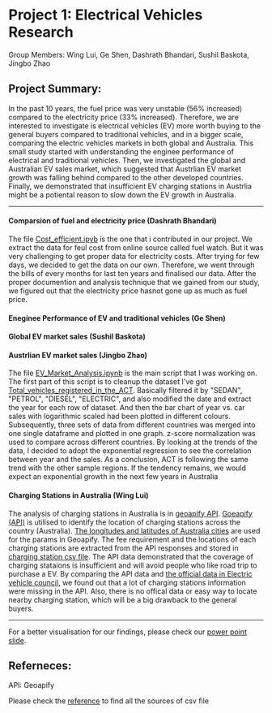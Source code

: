 # Project 1: Electrical Vehicles Research

Group Members: Wing Lui, Ge Shen, Dashrath Bhandari, Sushil Baskota, Jingbo Zhao

## Project Summary:

In the past 10 years, the fuel price was very unstable (56% increased) compared to the electricity price (33% increased). Therefore, we are interested to investigate is electrical vehicles (EV) more worth buying to the general buyers compared to traditional vehicles, and in a bigger scale, comparing the electric vehicles markets in both global and Australia. This small study started with understanding the enginee performance of electrical and traditional vehicles. Then, we investigated the global and Australian EV sales market, which suggested that Austrlian EV market growth was falling behind compared to the other developed countries. Finally, we demonstrated that insufficient EV charging stations in Austrlia might be a potiental reason to slow down the EV growth in Australia.

---

#### Comparsion of fuel and electricity price (Dashrath Bhandari) 
The file [Cost_efficient.ipyb](https://github.com/Kongfufack/Project_1_EV/blob/main/Dataset/Cost_efficient.ipynb) is the one that i contributed in our project. We extract the data for feul cost from online source called fuel watch. But it was very challenging to get proper data for electricity costs. After trying for few days, we decided to get the data on our own. Therefore, we went through the bills of every months for last ten years and finalised our data. After the proper documention and analysis technique that we gained from our study, we figured out that the electricity price hasnot gone up as much as fuel price.


#### Eneginee Performance of EV and traditional vehicles (Ge Shen)


#### Global EV market sales (Sushil Baskota)


#### Austrlian EV market sales (Jingbo Zhao) 
The file [EV_Market_Analysis.ipynb](https://github.com/Kongfufack/Project_1_EV/blob/main/EV_Market_Analysis.ipynb) is the main script that I was working on. The first part of this script is to cleanup the dataset I've got [Total_vehicles_registered_in_the_ACT](https://github.com/Kongfufack/Project_1_EV/blob/main/Dataset/Total_vehicles_registered_in_the_ACT.csv). Basically filtered it by "SEDAN", "PETROL", "DIESEL", "ELECTRIC", and also modified the date and extract the year for each row of dataset. And then the bar chart of year vs. car sales with logarithmic scaled had been plotted in different colours. Subsequently, three sets of data from different countries was merged into one single dataframe and plotted in one graph. z-score normalization was used to compare across different countries. By looking at the trends of the data, I decided to adopt the exponential regression to see the correlation between year and the sales. As a conclusion, ACT is following the same trend with the other sample regions. If the tendency remains, we would expect an exponential growth in the next few years in Australia

#### Charging Stations in Australia (Wing Lui)
The analysis of charging stations in Australia is in [geoapify API](https://github.com/Kongfufack/Project_1_EV/blob/main/geoapify_API.ipynb). [Goeapify (API)](https://www.geoapify.com/) is utilised to identify the location of charging stations across the country (Australia). [The longitudes and latitudes of Australia cities](https://github.com/Kongfufack/Project_1_EV/blob/main/Dataset/Australia_city.csv) are used for the params in Geoapify. The fee requirement and the locations of each charging stations are extracted from the API responses and stored in [charging station csv file](https://github.com/Kongfufack/Project_1_EV/blob/main/output_data/charging_station.csv). The API data demonstrated that the coverage of charging stataions is insufficient and will avoid people who like road trip to purchase a EV. By comparing the API data and [the official data in Electric vehicle council](https://github.com/Kongfufack/Project_1_EV/blob/main/Dataset/Public_charging_infrastructure.csv), we found out that a lot of charging stations information were missing in the API. Also, there is no offical data or easy way to locate nearby charging station, which will be a big drawback to the general buyers.

---
For a better visualisation for our findings, please check our [power point slide](https://github.com/Kongfufack/Project_1_EV/blob/main/Project_1_EV.pdf).

## Referneces:
API: Geoapify

Please check the [reference](https://github.com/Kongfufack/Project_1_EV/blob/main/Dataset/reference.csv) to find all the sources of csv file 
